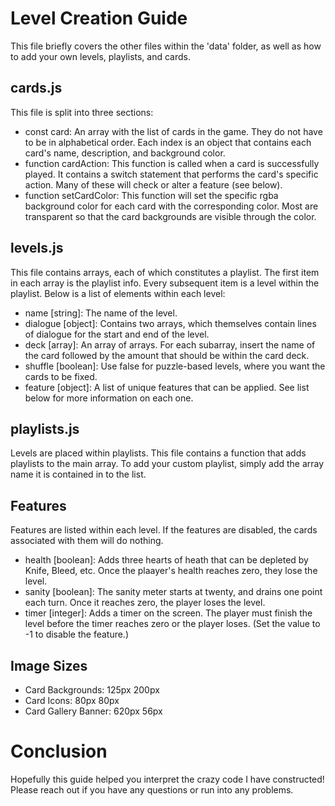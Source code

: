 # Level Creation Guide
This file briefly covers the other files within the 'data' folder, as well as how to add your own levels, playlists, and cards.

## cards.js
This file is split into three sections:
- const card: An array with the list of cards in the game. They do not have to be in alphabetical order. Each index is an object that contains each card's name, description, and background color.
- function cardAction: This function is called when a card is successfully played. It contains a switch statement that performs the card's specific action. Many of these will check or alter a feature (see below).
- function setCardColor: This function will set the specific rgba background color for each card with the corresponding color. Most are transparent so that the card backgrounds are visible through the color.

## levels.js
This file contains arrays, each of which constitutes a playlist. The first item in each array is the playlist info. Every subsequent item is a level within the playlist. Below is a list of elements within each level:
- name [string]: The name of the level.
- dialogue [object]: Contains two arrays, which themselves contain lines of dialogue for the start and end of the level.
- deck [array]: An array of arrays. For each subarray, insert the name of the card followed by the amount that should be within the card deck.
- shuffle [boolean]: Use false for puzzle-based levels, where you want the cards to be fixed.
- feature [object]: A list of unique features that can be applied. See list below for more information on each one.

## playlists.js
Levels are placed within playlists. This file contains a function that adds playlists to the main array. To add your custom playlist, simply add the array name it is contained in to the list.

## Features
Features are listed within each level. If the features are disabled, the cards associated with them will do nothing.
- health [boolean]: Adds three hearts of heath that can be depleted by Knife, Bleed, etc. Once the plaayer's health reaches zero, they lose the level.
- sanity [boolean]: The sanity meter starts at twenty, and drains one point each turn. Once it reaches zero, the player loses the level.
- timer [integer]: Adds a timer on the screen. The player must finish the level before the timer reaches zero or the player loses. (Set the value to -1 to disable the feature.)

## Image Sizes
- Card Backgrounds: 125px 200px
- Card Icons: 80px 80px
- Card Gallery Banner: 620px 56px

# Conclusion
Hopefully this guide helped you interpret the crazy code I have constructed! Please reach out if you have any questions or run into any problems.